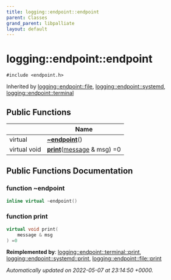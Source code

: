 ```yaml
---
title: logging::endpoint::endpoint
parent: Classes
grand_parent: libpalliate
layout: default
---
```


# logging::endpoint::endpoint






`#include <endpoint.h>`

Inherited by [logging::endpoint::file](/libpalliate/generated/Classes/classlogging_1_1endpoint_1_1file), [logging::endpoint::systemd](/libpalliate/generated/Classes/classlogging_1_1endpoint_1_1systemd), [logging::endpoint::terminal](/libpalliate/generated/Classes/classlogging_1_1endpoint_1_1terminal)

## Public Functions

|                | Name           |
| -------------- | -------------- |
| virtual | **[~endpoint](/libpalliate/generated/Classes/classlogging_1_1endpoint_1_1endpoint#function-~endpoint)**() |
| virtual void | **[print](/libpalliate/generated/Classes/classlogging_1_1endpoint_1_1endpoint#function-print)**([message](/libpalliate/generated/Classes/structlogging_1_1message) & msg) =0 |

## Public Functions Documentation

### function ~endpoint

```cpp
inline virtual ~endpoint()
```


### function print

```cpp
virtual void print(
    message & msg
) =0
```


**Reimplemented by**: [logging::endpoint::terminal::print](/libpalliate/generated/Classes/classlogging_1_1endpoint_1_1terminal#function-print), [logging::endpoint::systemd::print](/libpalliate/generated/Classes/classlogging_1_1endpoint_1_1systemd#function-print), [logging::endpoint::file::print](/libpalliate/generated/Classes/classlogging_1_1endpoint_1_1file#function-print)



_Automatically updated on 2022-05-07 at 23:14:50 +0000._